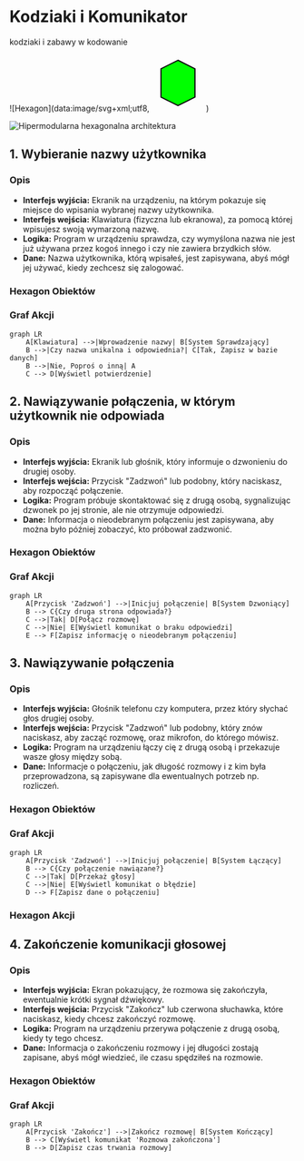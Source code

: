 # Kodziaki i Komunikator

kodziaki i zabawy w kodowanie


![Hexagon](data:image/svg+xml;utf8,<svg width="100" height="100" viewBox="0 0 100 100" xmlns="http://www.w3.org/2000/svg"><polygon points="50,10 80,25 80,75 50,90 20,75 20,25" fill="lime" stroke="black" stroke-width="2"/></svg>)

![Hipermodularna hexagonalna architektura](hipermodularny-komunikator-1.svg)

## 1. Wybieranie nazwy użytkownika

### Opis
   - **Interfejs wyjścia:** Ekranik na urządzeniu, na którym pokazuje się miejsce do wpisania wybranej nazwy użytkownika.
   - **Interfejs wejścia:** Klawiatura (fizyczna lub ekranowa), za pomocą której wpisujesz swoją wymarzoną nazwę.
   - **Logika:** Program w urządzeniu sprawdza, czy wymyślona nazwa nie jest już używana przez kogoś innego i czy nie zawiera brzydkich słów.
   - **Dane:** Nazwa użytkownika, którą wpisałeś, jest zapisywana, abyś mógł jej używać, kiedy zechcesz się zalogować.


### Hexagon Obiektów


### Graf Akcji
```mermaid
graph LR
    A[Klawiatura] -->|Wprowadzenie nazwy| B[System Sprawdzający]
    B -->|Czy nazwa unikalna i odpowiednia?| C[Tak, Zapisz w bazie danych]
    B -->|Nie, Poproś o inną| A
    C --> D[Wyświetl potwierdzenie]
```



## 2. Nawiązywanie połączenia, w którym użytkownik nie odpowiada

### Opis
   - **Interfejs wyjścia:** Ekranik lub głośnik, który informuje o dzwonieniu do drugiej osoby.
   - **Interfejs wejścia:** Przycisk "Zadzwoń" lub podobny, który naciskasz, aby rozpocząć połączenie.
   - **Logika:** Program próbuje skontaktować się z drugą osobą, sygnalizując dzwonek po jej stronie, ale nie otrzymuje odpowiedzi.
   - **Dane:** Informacja o nieodebranym połączeniu jest zapisywana, aby można było później zobaczyć, kto próbował zadzwonić.


### Hexagon Obiektów


### Graf Akcji
```mermaid
graph LR
    A[Przycisk 'Zadzwoń'] -->|Inicjuj połączenie| B[System Dzwoniący]
    B --> C{Czy druga strona odpowiada?}
    C -->|Tak| D[Połącz rozmowę]
    C -->|Nie| E[Wyświetl komunikat o braku odpowiedzi]
    E --> F[Zapisz informację o nieodebranym połączeniu]
```


## 3. Nawiązywanie połączenia

### Opis
   - **Interfejs wyjścia:** Głośnik telefonu czy komputera, przez który słychać głos drugiej osoby.
   - **Interfejs wejścia:** Przycisk "Zadzwoń" lub podobny, który znów naciskasz, aby zacząć rozmowę, oraz mikrofon, do którego mówisz.
   - **Logika:** Program na urządzeniu łączy cię z drugą osobą i przekazuje wasze głosy między sobą.
   - **Dane:** Informacje o połączeniu, jak długość rozmowy i z kim była przeprowadzona, są zapisywane dla ewentualnych potrzeb np. rozliczeń.

### Hexagon Obiektów

### Graf Akcji
```mermaid
graph LR
    A[Przycisk 'Zadzwoń'] -->|Inicjuj połączenie| B[System Łączący]
    B --> C{Czy połączenie nawiązane?}
    C -->|Tak| D[Przekaż głosy]
    C -->|Nie| E[Wyświetl komunikat o błędzie]
    D --> F[Zapisz dane o połączeniu]
```

### Hexagon Akcji


## 4. Zakończenie komunikacji głosowej

### Opis
   - **Interfejs wyjścia:** Ekran pokazujący, że rozmowa się zakończyła, ewentualnie krótki sygnał dźwiękowy.
   - **Interfejs wejścia:** Przycisk "Zakończ" lub czerwona słuchawka, które naciskasz, kiedy chcesz zakończyć rozmowę.
   - **Logika:** Program na urządzeniu przerywa połączenie z drugą osobą, kiedy ty tego chcesz.
   - **Dane:** Informacja o zakończeniu rozmowy i jej długości zostają zapisane, abyś mógł wiedzieć, ile czasu spędziłeś na rozmowie.


### Hexagon Obiektów


### Graf Akcji

```mermaid
graph LR
    A[Przycisk 'Zakończ'] -->|Zakończ rozmowę| B[System Kończący]
    B --> C[Wyświetl komunikat 'Rozmowa zakończona']
    B --> D[Zapisz czas trwania rozmowy]
```




